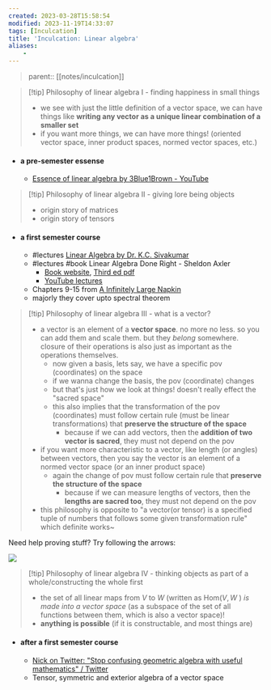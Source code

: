 ```yaml
---
created: 2023-03-28T15:58:54
modified: 2023-11-19T14:33:07
tags: [Inculcation]
title: 'Inculcation: Linear algebra'
aliases:
    - 
---
```


> parent:: [[notes/inculcation]]

> [!tip] Philosophy of linear algebra I - finding happiness in small things
> - we see with just the little definition of a vector space, we can have things like  **writing any vector as a unique linear combination of a smaller set**
> - if you want more things, we can have more things! (oriented vector space, inner product spaces, normed vector spaces, etc.)

- #### a pre-semester essense
	- [Essence of linear algebra by 3Blue1Brown - YouTube](https://www.youtube.com/playlist?list=PLZHQObOWTQDPD3MizzM2xVFitgF8hE_ab)

> [!tip] Philosophy of linear algebra II - giving lore being objects
> - origin story of matrices
> - origin story of tensors

- #### a first semester course
	- #lectures [Linear Algebra by Dr. K.C. Sivakumar](https://www.youtube.com/playlist?list=PLbMVogVj5nJQ2vsW_hmyvVfO4GYWaaPp7)
	- #lectures #book Linear Algebra Done Right - Sheldon Axler
		- [Book website](https://linear.axler.net/), [Third ed pdf](http://library.lol/main/FA472BC434699EFE0F9BD5DC4E2E595E)
		- [YouTube lectures](https://www.youtube.com/playlist?list=PLGAnmvB9m7zOBVCZBUUmSinFV0wEir2Vw)
	- Chapters 9-15 from [A Infinitely Large Napkin](https://venhance.github.io/napkin/Napkin.pdf)
	- majorly they cover upto spectral theorem

> [!tip] Philosophy of linear algebra III - what is a vector?
> - a vector is an element of a **vector space**. no more no less. so you can add them and scale them. but they *belong* somewhere. closure of their operations is also just as important as the operations themselves.
> 	- now given a basis, lets say, we have a specific pov (coordinates) on the space
> 	- if we wanna change the basis, the pov (coordinate) changes
> 	- but that's just how we look at things! doesn't really effect the "sacred space"
> 	- this also implies that the transformation of the pov (coordinates) must follow certain rule (must be linear transformations) that **preserve the structure of the space**
> 		- because if we can add vectors, then the **addition of two vector is sacred**, they must not depend on the pov
> - if you want more characteristic to a vector, like length (or angles) between vectors, then you say the vector is an element of a normed vector space (or an inner product space)
> 	- again the change of pov must follow certain rule that **preserve the structure of the space**
> 		- because if we can measure lengths of vectors, then the **lengths are sacred too**, they must not depend on the pov
> - this philosophy is opposite to "a vector(or tensor) is a specified tuple of numbers that follows some given transformation rule" which definite works~

Need help proving stuff? Try following the arrows:

![](https://i.imgur.com/Jf457uG.png)


> [!tip] Philosophy of linear algebra IV - thinking objects as part of a whole/constructing the whole first
> - the set of all linear maps from $V$ to $W$ (written as $\mathsf{Hom}(V,W$ ) *is made into a vector space* (as a subspace of the set of all functions between them, which is also a vector space)!
> - **anything is possible** (if it is constructable, and most things are)

- #### after a first semester course
	- [Nick on Twitter: "Stop confusing geometric algebra with useful mathematics" / Twitter](https://twitter.com/anisomorphism/status/1630250818388500480)
	- Tensor, symmetric and exterior algebra of a vector space
